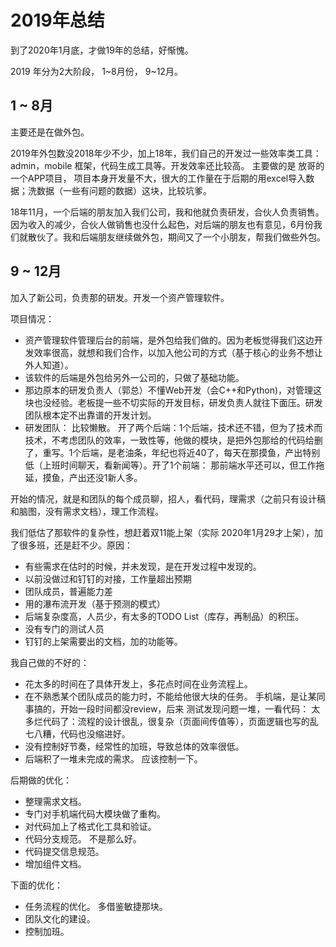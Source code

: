 # 2019年总结
到了2020年1月底，才做19年的总结，好惭愧。

2019 年分为2大阶段， 1~8月份， 9~12月。

## 1 ~ 8月
主要还是在做外包。

2019年外包数没2018年少不少，加上18年，我们自己的开发过一些效率类工具： admin，mobile 框架，代码生成工具等。开发效率还比较高。 主要做的是 放哥的 一个APP项目， 项目本身开发量不大，很大的工作量在于后期的用excel导入数据；洗数据（一些有问题的数据）这块，比较坑爹。

18年11月，一个后端的朋友加入我们公司，我和他就负责研发，合伙人负责销售。因为收入的减少，合伙人做销售也没什么起色，对后端的朋友也有意见，6月份我们就散伙了。我和后端朋友继续做外包，期间又了一个小朋友，帮我们做些外包。

## 9 ~ 12月
加入了新公司，负责那的研发。开发一个资产管理软件。

项目情况：
* 资产管理软件管理后台的前端，是外包给我们做的。因为老板觉得我们这边开发效率很高，就想和我们合作，以加入他公司的方式（基于核心的业务不想让外人知道）。
* 该软件的后端是外包给另外一公司的，只做了基础功能。
* 那边原本的研发负责人（郭总）不懂Web开发（会C++和Python)，对管理这块也没经验。老板提一些不切实际的开发目标，研发负责人就往下面压。研发团队根本定不出靠谱的开发计划。
* 研发团队： 比较懒散。 开了两个后端：1个后端，技术还不错，但为了技术而技术，不考虑团队的效率，一致性等，他做的模块，是把外包那给的代码给删了，重写。1个后端，是老油条，年纪也将近40了，每天在那摸鱼，产出特别低（上班时间聊天，看新闻等）。开了1个前端： 那前端水平还可以，但工作拖延，摸鱼，产出还没1新人多。

开始的情况，就是和团队的每个成员聊，招人，看代码，理需求（之前只有设计稿和脑图，没有需求文档），理工作流程。

我们低估了那软件的复杂性，想赶着双11能上架（实际 2020年1月29才上架），加了很多班，还是赶不少。原因：
* 有些需求在估时的时候，并未发现，是在开发过程中发现的。
* 以前没做过和钉钉的对接，工作量超出预期
* 团队成员，普遍能力差
* 用的瀑布流开发（基于预测的模式）
* 后端复杂度高，人员少，有太多的TODO List（库存，再制品）的积压。
* 没有专门的测试人员
* 钉钉的上架需要出的文档，加的功能等。

我自己做的不好的：
* 花太多的时间在了具体开发上，多花点时间在业务流程上。
* 在不熟悉某个团队成员的能力时，不能给他很大块的任务。 手机端，是让某同事搞的，开始一段时间都没review，后来 测试发现问题一堆，一看代码： 太多烂代码了：流程的设计很乱，很复杂（页面间传值等），页面逻辑也写的乱七八糟，代码也没缩进好。
* 没有控制好节奏，经常性的加班，导致总体的效率很低。
* 后端积了一堆未完成的需求。 应该控制一下。

后期做的优化：
* 整理需求文档。
* 专门对手机端代码大模块做了重构。
* 对代码加上了格式化工具和验证。
* 代码分支规范。 不是那么好。
* 代码提交信息规范。
* 增加组件文档。

下面的优化：
* 任务流程的优化。 多借鉴敏捷那块。
* 团队文化的建设。
* 控制加班。
